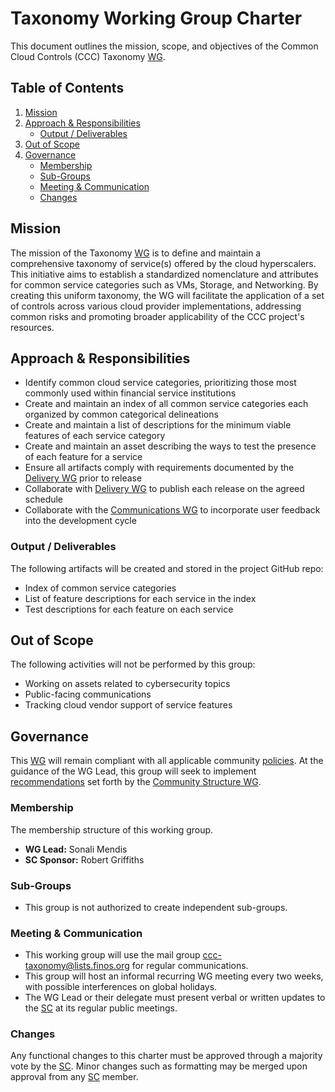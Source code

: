 # Taxonomy Working Group Charter

This document outlines the mission, scope, and objectives of the Common Cloud Controls (CCC) Taxonomy [WG].

## Table of Contents

1. [Mission](#mission)
2. [Approach & Responsibilities](#approach--responsibilities)
   - [Output / Deliverables](#output--deliverables)
3. [Out of Scope](#out-of-scope)
4. [Governance](#governance)
   - [Membership](#membership)
   - [Sub-Groups](#sub-groups)
   - [Meeting & Communication](#meeting--communication)
   - [Changes](#changes)

## Mission

The mission of the Taxonomy [WG] is to define and maintain a comprehensive taxonomy of service(s) offered by the cloud hyperscalers. This initiative aims to establish a standardized nomenclature and attributes for common service categories such as VMs, Storage, and Networking. By creating this uniform taxonomy, the WG will facilitate the application of a set of controls across various cloud provider implementations, addressing common risks and promoting broader applicability of the CCC project's resources.

## Approach & Responsibilities

- Identify common cloud service categories, prioritizing those most commonly used within financial service institutions
- Create and maintain an index of all common service categories each organized by common categorical delineations
- Create and maintain a list of descriptions for the minimum viable features of each service category
- Create and maintain an asset describing the ways to test the presence of each feature for a service
- Ensure all artifacts comply with requirements documented by the [Delivery WG] prior to release
- Collaborate with [Delivery WG] to publish each release on the agreed schedule
- Collaborate with the [Communications WG] to incorporate user feedback into the development cycle

### Output / Deliverables

The following artifacts will be created and stored in the project GitHub repo:

- Index of common service categories
- List of feature descriptions for each service in the index
- Test descriptions for each feature on each service

## Out of Scope

The following activities will not be performed by this group:

- Working on assets related to cybersecurity topics
- Public-facing communications
- Tracking cloud vendor support of service features

## Governance

This [WG] will remain compliant with all applicable community [policies]. At the guidance of the WG Lead, this group will seek to implement [recommendations] set forth by the [Community Structure WG].

### Membership

The membership structure of this working group.

- **WG Lead:** Sonali Mendis
- **SC Sponsor:** Robert Griffiths

### Sub-Groups

- This group is not authorized to create independent sub-groups.

### Meeting & Communication

- This working group will use the mail group <ccc-taxonomy@lists.finos.org> for regular communications.
- This group will host an informal recurring WG meeting every two weeks, with possible interferences on global holidays.
- The WG Lead or their delegate must present verbal or written updates to the [SC] at its regular public meetings.

### Changes

Any functional changes to this charter must be approved through a majority vote by the [SC]. Minor changes such as formatting may be merged upon approval from any [SC] member.

[WG]: ../../community-groups.md#working-groups
[SC]: ../../community-groups.md#steering-committee
[policies]: ../../community-policies/README.md
[recommendations]: ../../community-recommendations/README.md
[Communications WG]: ../communications/charter.md
[Community Structure WG]: ../communications/charter.md
[Delivery WG]: ../delivery/charter.md
